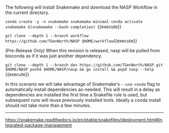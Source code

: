 The following will install Snakemake and download the NASP Workflow in the current directory.

`conda create -y -n snakemake snakemake-minimal
conda activate snakemake
$(snakemake --bash-completion)
`{{execute}}

`git clone --depth 1 --branch workflow https://github.com/TGenNorth/NASP $HOME/workflow`{{execute}}

(Pre-Release Only) When this revision is released, nasp will be pulled from bioconda as if it was just another dependency.

`git clone --depth 1 --branch dev https://github.com/TGenNorth/NASP.git $HOME/NASP
pushd $HOME/NASP/nasp && go install && popd
nasp --help
`{{execute}}

In this scenario we will take advantage of Snakemake's `--use-conda` flag to automatically install dependencies as-needed. This will result in a delay as dependencies are installed the first time a Snakefile rule is used, but subsequent runs will reuse previously installed tools. Ideally a conda install should not take more than a few minutes.

---

https://snakemake.readthedocs.io/en/stable/snakefiles/deployment.html#integrated-package-management
